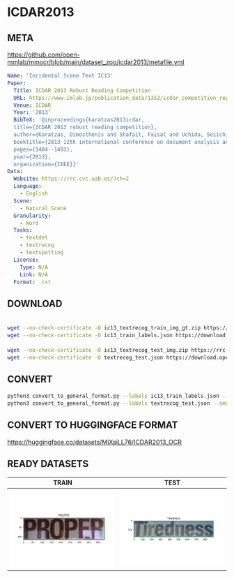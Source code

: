 # ICDAR2013

## META

<https://github.com/open-mmlab/mmocr/blob/main/dataset_zoo/icdar2013/metafile.yml>

```yaml
Name: 'Incidental Scene Text IC13'
Paper:
  Title: ICDAR 2013 Robust Reading Competition
  URL: https://www.imlab.jp/publication_data/1352/icdar_competition_report.pdf
  Venue: ICDAR
  Year: '2013'
  BibTeX: '@inproceedings{karatzas2013icdar,
  title={ICDAR 2013 robust reading competition},
  author={Karatzas, Dimosthenis and Shafait, Faisal and Uchida, Seiichi and Iwamura, Masakazu and i Bigorda, Lluis Gomez and Mestre, Sergi Robles and Mas, Joan and Mota, David Fernandez and Almazan, Jon Almazan and De Las Heras, Lluis Pere},
  booktitle={2013 12th international conference on document analysis and recognition},
  pages={1484--1493},
  year={2013},
  organization={IEEE}}'
Data:
  Website: https://rrc.cvc.uab.es/?ch=2
  Language:
    - English
  Scene:
    - Natural Scene
  Granularity:
    - Word
  Tasks:
    - textdet
    - textrecog
    - textspotting
  License:
    Type: N/A
    Link: N/A
  Format: .txt
```

## DOWNLOAD

```bash

wget --no-check-certificate -O ic13_textrecog_train_img_gt.zip https://rrc.cvc.uab.es/downloads/Challenge2_Training_Task3_Images_GT.zip && unzip ic13_textrecog_train_img_gt.zip -d ic13_textrecog_train_img_gt
wget --no-check-certificate -O ic13_train_labels.json https://download.openmmlab.com/mmocr/data/1.x/recog/icdar_2013/train_labels.json

wget --no-check-certificate -O ic13_textrecog_test_img.zip https://rrc.cvc.uab.es/downloads/Challenge2_Test_Task3_Images.zip && unzip ic13_textrecog_test_img.zip -d ic13_textrecog_test_img
wget --no-check-certificate -O textrecog_test.json https://download.openmmlab.com/mmocr/data/1.x/recog/icdar_2013/textrecog_test_1015.json

```

## CONVERT

```bash
python3 convert_to_general_format.py --labels ic13_train_labels.json --images_dir ic13_textrecog_train_img_gt
python3 convert_to_general_format.py --labels textrecog_test.json --images_dir ic13_textrecog_test_img
```

## CONVERT TO HUGGINGFACE FORMAT

<https://huggingface.co/datasets/MiXaiLL76/ICDAR2013_OCR>

## READY DATASETS

| TRAIN                                                     | TEST                                                       |
| --------------------------------------------------------- | ---------------------------------------------------------- |
| ![train_image](.examples/PROPER_word_1.png "Train Image") | ![test_image](.examples/Tiredness_word_1.png "Test Image") |
